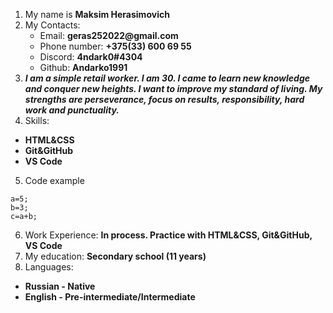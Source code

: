 1. My name is __Maksim Herasimovich__
2. My Contacts:
    - Email: __geras252022@gmail.com__
    - Phone number: __+375(33) 600 69 55__
    - Discord: __4ndark0#4304__
    - Github: __Andarko1991__
3. ___I am a simple retail worker. I am 30. I came to learn new knowledge and conquer new heights. I want to improve my standard of living. My strengths are perseverance, focus on results, responsibility, hard work and punctuality.___
4. Skills:
- __HTML&CSS__
- __Git&GitHub__
- __VS Code__
5. Code example
```
a=5;
b=3;
c=a+b;
```
6. Work Experience:
__In process. Practice with HTML&CSS, Git&GitHub, VS Code__
7. My education: __Secondary school (11 years)__
8. Languages:
- __Russian - Native__
- __English - Pre-intermediate/Intermediate__


